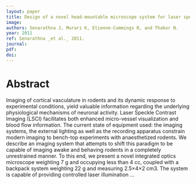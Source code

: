 ```yaml
---
layout: paper
title: Design of a novel head-mountable microscope system for laser speckle imaging
image:
authors: Senarathna J, Murari K, Etienne-Cummings R, and Thakor N.
year: 2011
ref: Senarathna _et al._ 2011.
journal: 
pdf: 
doi: 
---
```


# Abstract
Imaging of cortical vasculature in rodents and its dynamic response to experimental conditions, yield valuable information regarding the underlying physiological mechanisms of neuronal activity. Laser Speckle Contrast Imaging (LSCI) facilitates both enhanced micro-vessel visualization and blood flow information. The current state of equipment used: the imaging systems, the external lighting as well as the recording apparatus constrain modern imaging to bench-top experiments with anaesthetized rodents. We describe an imaging system that attempts to shift this paradigm to be capable of imaging awake and behaving rodents in a completely unrestrained manner. To this end, we present a novel integrated optics microscope weighting 7 g and occupying less than 4 cc, coupled with a backpack system weighting 22 g and measuring 2.5×4×2 cm3. The system is capable of providing controlled laser illumination …

